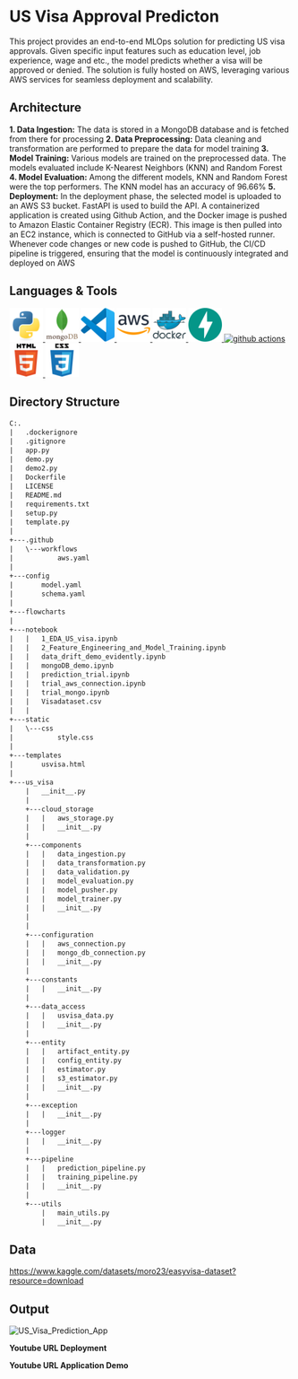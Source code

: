 # US Visa Approval Predicton
This project provides an end-to-end MLOps solution for predicting US visa approvals. Given specific input features such as education level, job experience, wage and etc., the model predicts whether a visa will be approved or denied. The solution is fully hosted on AWS, leveraging various AWS services for seamless deployment and scalability.

## Architecture
**1. Data Ingestion:**  The data is stored in a MongoDB database and is fetched from there for processing
**2. Data Preprocessing:** Data cleaning and transformation are performed to prepare the data for model training
**3. Model Training:** Various models are trained on the preprocessed data. The models evaluated include K-Nearest Neighbors (KNN) and Random Forest
**4. Model Evaluation:** Among the different models, KNN and Random Forest were the top performers. The KNN model has an accuracy of 96.66%
**5. Deployment:** In the deployment phase, the selected model is uploaded to an AWS S3 bucket. FastAPI is used to build the API. A containerized application is created using Github Action, and the Docker image is pushed to Amazon Elastic Container Registry (ECR). This image is then pulled into an EC2 instance, which is connected to GitHub via a self-hosted runner. Whenever code changes or new code is pushed to GitHub, the CI/CD pipeline is triggered, ensuring that the model is continuously integrated and deployed on AWS

## Languages & Tools
<div align="">
  <a href="https://www.python.org" target="_blank" rel="noreferrer">
    <img src="https://raw.githubusercontent.com/devicons/devicon/master/icons/python/python-original.svg" alt="python" width="60" height="60"/>
  </a>
  <a href="https://www.mongodb.com" target="_blank" rel="noreferrer">
    <img src="https://raw.githubusercontent.com/devicons/devicon/master/icons/mongodb/mongodb-original-wordmark.svg" alt="mongodb" width="60" height="60"/>
  </a>
  <a href="https://code.visualstudio.com" target="_blank" rel="noreferrer">
    <img src="https://raw.githubusercontent.com/devicons/devicon/master/icons/vscode/vscode-original.svg" alt="vscode" width="60" height="60"/>
  </a>
  <a href="https://aws.amazon.com/s3/" target="_blank" rel="noreferrer">
    <img src="https://raw.githubusercontent.com/devicons/devicon/master/icons/amazonwebservices/amazonwebservices-original-wordmark.svg" alt="aws s3" width="60" height="60"/>
  </a>
  <a href="https://www.docker.com/" target="_blank" rel="noreferrer">
    <img src="https://raw.githubusercontent.com/devicons/devicon/master/icons/docker/docker-original-wordmark.svg" alt="docker" width="60" height="60"/>
  </a>
  <a href="https://fastapi.tiangolo.com" target="_blank" rel="noreferrer">
    <img src="https://raw.githubusercontent.com/devicons/devicon/master/icons/fastapi/fastapi-original.svg" alt="fastapi" width="60" height="60"/>
  </a>
  <a href="https://github.com/features/actions" target="_blank" rel="noreferrer">
    <img src="https://avatars.githubusercontent.com/u/44036562?s=200&v=4" alt="github actions" width="60" height="60"/>
  </a>
  <a href="https://developer.mozilla.org/en-US/docs/Web/HTML" target="_blank" rel="noreferrer">
    <img src="https://raw.githubusercontent.com/devicons/devicon/master/icons/html5/html5-original-wordmark.svg" alt="html" width="60" height="60"/>
  </a>
  <a href="https://developer.mozilla.org/en-US/docs/Web/CSS" target="_blank" rel="noreferrer">
    <img src="https://raw.githubusercontent.com/devicons/devicon/master/icons/css3/css3-original-wordmark.svg" alt="css" width="60" height="60"/>
  </a>
</div>

## Directory Structure

```
C:.
|   .dockerignore
|   .gitignore
|   app.py
|   demo.py
|   demo2.py
|   Dockerfile
|   LICENSE
|   README.md
|   requirements.txt
|   setup.py
|   template.py
|
+---.github
|   \---workflows
|           aws.yaml
|
+---config
|       model.yaml
|       schema.yaml
|
+---flowcharts
|
+---notebook
|   |   1_EDA_US_visa.ipynb
|   |   2_Feature_Engineering_and_Model_Training.ipynb
|   |   data_drift_demo_evidently.ipynb
|   |   mongoDB_demo.ipynb
|   |   prediction_trial.ipynb
|   |   trial_aws_connection.ipynb
|   |   trial_mongo.ipynb
|   |   Visadataset.csv
|   |
+---static
|   \---css
|           style.css
|
+---templates
|       usvisa.html
|
+---us_visa
    |   __init__.py
    |
    +---cloud_storage
    |   |   aws_storage.py
    |   |   __init__.py
    |
    +---components
    |   |   data_ingestion.py
    |   |   data_transformation.py
    |   |   data_validation.py
    |   |   model_evaluation.py
    |   |   model_pusher.py
    |   |   model_trainer.py
    |   |   __init__.py
    |   
    |
    +---configuration
    |   |   aws_connection.py
    |   |   mongo_db_connection.py
    |   |   __init__.py
    |
    +---constants
    |   |   __init__.py
    |
    +---data_access
    |   |   usvisa_data.py
    |   |   __init__.py
    |
    +---entity
    |   |   artifact_entity.py
    |   |   config_entity.py
    |   |   estimator.py
    |   |   s3_estimator.py
    |   |   __init__.py
    |
    +---exception
    |   |   __init__.py
    |
    +---logger
    |   |   __init__.py
    |
    +---pipeline
    |   |   prediction_pipeline.py
    |   |   training_pipeline.py
    |   |   __init__.py
    |
    +---utils
        |   main_utils.py
        |   __init__.py
```
## Data
https://www.kaggle.com/datasets/moro23/easyvisa-dataset?resource=download
## Output
![US_Visa_Prediction_App](https://github.com/mansoorali1/US_Visa_Approval_Predicton/assets/73877240/9ce44d98-6038-476c-a57b-15b2354f0b2f)

**Youtube URL Deployment**

**Youtube URL Application Demo**
